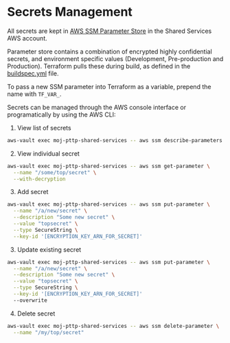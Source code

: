 # Secrets Management

All secrets are kept in [AWS SSM Parameter Store](https://docs.aws.amazon.com/systems-manager/latest/userguide/systems-manager-parameter-store.html) in the Shared Services AWS account.

Parameter store contains a combination of encrypted highly confidential secrets, and environment specific values (Development, Pre-production and Production).
Terraform pulls these during build, as defined in the [buildspec.yml](../buildspec.yml) file.

To pass a new SSM parameter into Terraform as a variable, prepend the name with `TF_VAR_`.

Secrets can be managed through the AWS console interface or programatically by using the AWS CLI:

1. View list of secrets

```sh
aws-vault exec moj-pttp-shared-services -- aws ssm describe-parameters
```

2. View individual secret

```sh
aws-vault exec moj-pttp-shared-services -- aws ssm get-parameter \
  --name "/some/top/secret" \
  --with-decryption
```

3. Add secret

```sh
aws-vault exec moj-pttp-shared-services -- aws ssm put-parameter \
  --name "/a/new/secret" \
  --description "Some new secret" \
  --value "topsecret" \
  --type SecureString \
  --key-id '[ENCRYPTION_KEY_ARN_FOR_SECRET]'
```

3. Update existing secret

```sh
aws-vault exec moj-pttp-shared-services -- aws ssm put-parameter \
  --name "/a/new/secret" \
  --description "Some new secret" \
  --value "topsecret" \
  --type SecureString \
  --key-id '[ENCRYPTION_KEY_ARN_FOR_SECRET]'
  --overwrite
```

4. Delete secret

```sh
aws-vault exec moj-pttp-shared-services -- aws ssm delete-parameter \
  --name "/my/top/secret"
```
